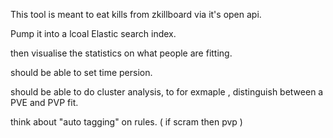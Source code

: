 This tool is meant to eat kills from zkillboard via it's open api.

Pump it into a lcoal Elastic search index.

then visualise the statistics on what people are fitting.

should be able to set time persion.

should be able to do cluster analysis, to for exmaple , distinguish between a PVE and PVP fit.

think about "auto tagging" on rules. ( if scram then pvp )


